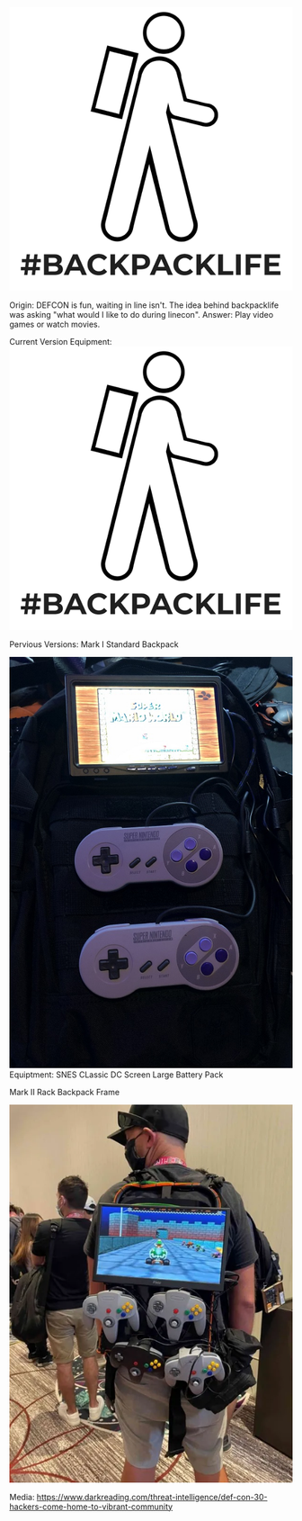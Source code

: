![bpl-logo](https://github.com/b6lindsley/backpacklife/blob/main/Photos/bpl-logo-git.png)

Origin:
DEFCON is fun, waiting in line isn't. The idea behind backpacklife was asking "what would I like to do during linecon". Answer: Play video games or watch movies.  


Current Version Equipment:
![markIII-wire-diagram](https://github.com/b6lindsley/backpacklife/blob/main/Photos/bpl-logo-git.png)

Pervious Versions:
Mark I
Standard Backpack

![markI](https://github.com/b6lindsley/backpacklife/blob/main/Photos/markI.jpg)
Equiptment:
SNES CLassic
DC Screen
Large Battery Pack

Mark II
Rack Backpack Frame

![markII](https://github.com/b6lindsley/backpacklife/blob/main/Photos/brad_lindsley_line_con_bag.jpg)

Media:
https://www.darkreading.com/threat-intelligence/def-con-30-hackers-come-home-to-vibrant-community
